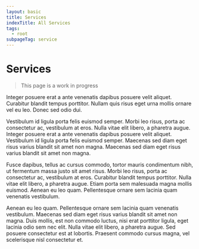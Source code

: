 ```yaml
---
layout: basic
title: Services
indexTitle: All Services
tags:
  - root
subpageTag: service
---
```


# Services

> This page is a work in progress

Integer posuere erat a ante venenatis dapibus posuere velit aliquet. Curabitur blandit tempus porttitor. Nullam quis risus eget urna mollis ornare vel eu leo. Donec sed odio dui.

Vestibulum id ligula porta felis euismod semper. Morbi leo risus, porta ac consectetur ac, vestibulum at eros. Nulla vitae elit libero, a pharetra augue. Integer posuere erat a ante venenatis dapibus posuere velit aliquet. Vestibulum id ligula porta felis euismod semper. Maecenas sed diam eget risus varius blandit sit amet non magna. Maecenas sed diam eget risus varius blandit sit amet non magna.

Fusce dapibus, tellus ac cursus commodo, tortor mauris condimentum nibh, ut fermentum massa justo sit amet risus. Morbi leo risus, porta ac consectetur ac, vestibulum at eros. Curabitur blandit tempus porttitor. Nulla vitae elit libero, a pharetra augue. Etiam porta sem malesuada magna mollis euismod. Aenean eu leo quam. Pellentesque ornare sem lacinia quam venenatis vestibulum.

Aenean eu leo quam. Pellentesque ornare sem lacinia quam venenatis vestibulum. Maecenas sed diam eget risus varius blandit sit amet non magna. Duis mollis, est non commodo luctus, nisi erat porttitor ligula, eget lacinia odio sem nec elit. Nulla vitae elit libero, a pharetra augue. Sed posuere consectetur est at lobortis. Praesent commodo cursus magna, vel scelerisque nisl consectetur et.
